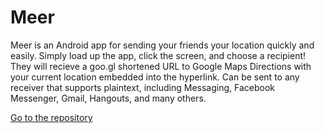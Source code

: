 # Meer
Meer is an Android app for sending your friends your location quickly and easily. Simply load up the 
app, click the screen, and choose a recipient! They will recieve a goo.gl shortened URL to Google Maps 
Directions with your current location embedded into the hyperlink. Can be sent to any receiver that 
supports plaintext, including Messaging, Facebook Messenger, Gmail, Hangouts, and many others. 

[Go to the repository](https://github.com/afrise/meer)
